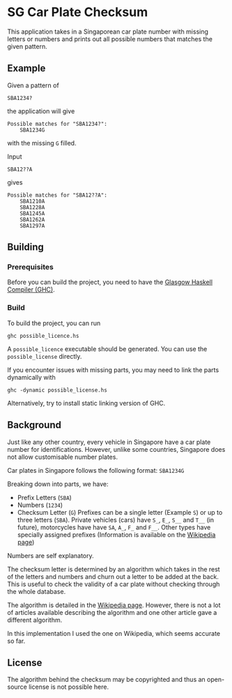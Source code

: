 # SG Car Plate Checksum
This application takes in a Singaporean car plate number with missing letters or numbers and prints out all possible numbers that matches the given pattern.
## Example
Given a pattern of
```
SBA1234?
```
the application will give
```
Possible matches for "SBA1234?":
    SBA1234G
```
with the missing `G` filled.

Input 
```
SBA12??A
```
gives
```
Possible matches for "SBA12??A":
    SBA1210A
    SBA1228A
    SBA1245A
    SBA1262A
    SBA1297A
```
## Building
### Prerequisites
Before you can build the project, you need to have the [Glasgow Haskell Compiler (GHC)](https://www.haskell.org/ghc/).
### Build
To build the project, you can run 
```
ghc possible_licence.hs
```
A `possible_licence` executable should be generated. You can use the `possible_license` directly. 

If you encounter issues with missing parts, you may need to link the parts dynamically with 
```
ghc -dynamic possible_license.hs
```
Alternatively, try to install static linking version of GHC.
## Background
Just like any other country, every vehicle in Singapore have a car plate number for identifications. However, unlike some countries, Singapore does not allow customisable number plates.

Car plates in Singapore follows the following format: `SBA1234G`

Breaking down into parts, we have:
- Prefix Letters (`SBA`)
- Numbers (`1234`)
- Checksum Letter (`G`)
Prefixes can be a single letter (Example `S`) or up to three letters (`SBA`). Private vehicles (cars) have `S_`, `E_`, `S__` and `T__` (in future), motorcycles have have `SA`, `A_`, `F_` and `F__`. Other types have specially assigned prefixes (Information is available on the [Wikipedia page](https://en.wikipedia.org/wiki/Vehicle_registration_plates_of_Singapore#Types_of_numbers))

Numbers are self explanatory.

The checksum letter is determined by an algorithm which takes in the rest of the letters and numbers and churn out a letter to be added at the back. This is useful to check the validity of a car plate without checking through the whole database.

The algorithm is detailed in the [Wikipedia page](https://en.wikipedia.org/wiki/Vehicle_registration_plates_of_Singapore#Checksum). However, there is not a lot of articles available describing the algorithm and one other article gave a different algorithm.

In this implementation I used the one on Wikipedia, which seems accurate so far.

## License
The algorithm behind the checksum may be copyrighted and thus an open-source license is not possible here. 
